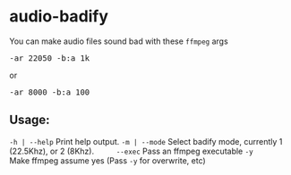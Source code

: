 # audio-badify
You can make audio files sound bad with these ```ffmpeg``` args
<pre>-ar 22050 -b:a 1k</pre>
or
<pre>-ar 8000 -b:a 100</pre>

## Usage:
```-h | --help``` Print help output.
```-m | --mode``` Select badify mode, currently 1 (22.5Khz), or 2 (8Khz).
```     --exec``` Pass an ffmpeg executable
```-y         ``` Make ffmpeg assume yes (Pass ```-y``` for overwrite, etc)
